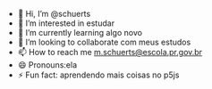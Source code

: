 - 👋 Hi, I’m @schuerts
- 👀 I’m interested in estudar 
- 🌱 I’m currently learning algo novo 
- 💞️ I’m looking to collaborate com meus estudos
- 📫 How to reach me m.schuerts@escola.pr.gov.br
- 😄 Pronouns:ela
- ⚡ Fun fact: aprendendo mais coisas no p5js

<!---
schuerts/schuerts is a ✨ special ✨ repository because its `README.md` (this file) appears on your GitHub profile.
You can click the Preview link to take a look at your changes.
--->
